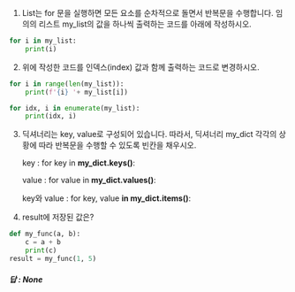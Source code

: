 1. List는 for 문을 실행하면 모든 요소를 순차적으로 돌면서 반복문을 수행합니다.
    임의의 리스트 my_list의 값을 하나씩 출력하는 코드를 아래에 작성하시오.

```python
for i in my_list:
    print(i)
```



2. 위에 작성한 코드를 인덱스(index) 값과 함께 출력하는 코드로 변경하시오.

```python
for i in range(len(my_list)):
    print(f'{i} '+ my_list[i])
```

```python
for idx, i in enumerate(my_list):
    print(idx, i)
```



3. 딕셔너리는 key, value로 구성되어 있습니다. 따라서, 딕셔너리 my_dict 각각의 상
   황에 따라 반복문을 수행할 수 있도록 빈칸을 채우시오.

   key : for key in **my_dict.keys()**:

   value : for value in **my_dict.values()**:

   key와 value : for key, value **in my_dict.items()**:



4. result에 저장된 값은?

```python
def my_func(a, b):
    c = a + b
	print(c)
result = my_func(1, 5)
```

##### 답 : None